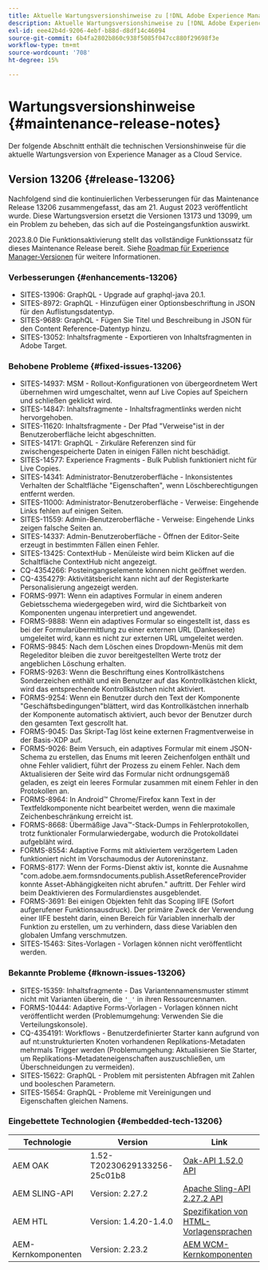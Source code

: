 ```yaml
---
title: Aktuelle Wartungsversionshinweise zu [!DNL Adobe Experience Manager] as a Cloud Service.
description: Aktuelle Wartungsversionshinweise zu [!DNL Adobe Experience Manager] as a Cloud Service.
exl-id: eee42b4d-9206-4ebf-b88d-d8df14c46094
source-git-commit: 6b4fa2802b860c938f5085f047cc880f29698f3e
workflow-type: tm+mt
source-wordcount: '708'
ht-degree: 15%

---
```


# Wartungsversionshinweise {#maintenance-release-notes}

Der folgende Abschnitt enthält die technischen Versionshinweise für die aktuelle Wartungsversion von Experience Manager as a Cloud Service.

## Version 13206 {#release-13206}

Nachfolgend sind die kontinuierlichen Verbesserungen für das Maintenance Release 13206 zusammengefasst, das am 21. August 2023 veröffentlicht wurde. Diese Wartungsversion ersetzt die Versionen 13173 und 13099, um ein Problem zu beheben, das sich auf die Posteingangsfunktion auswirkt.

2023.8.0 Die Funktionsaktivierung stellt das vollständige Funktionssatz für dieses Maintenance Release bereit. Siehe [Roadmap für Experience Manager-Versionen](https://experienceleague.adobe.com/docs/experience-manager-release-information/aem-release-updates/update-releases-roadmap.html?lang=de) für weitere Informationen.

### Verbesserungen {#enhancements-13206}

- SITES-13906: GraphQL - Upgrade auf graphql-java 20.1.
- SITES-8972: GraphQL - Hinzufügen einer Optionsbeschriftung in JSON für den Auflistungsdatentyp.
- SITES-9689: GraphQL - Fügen Sie Titel und Beschreibung in JSON für den Content Reference-Datentyp hinzu.
- SITES-13052: Inhaltsfragmente - Exportieren von Inhaltsfragmenten in Adobe Target.

### Behobene Probleme {#fixed-issues-13206}

- SITES-14937: MSM - Rollout-Konfigurationen von übergeordnetem Wert übernehmen wird umgeschaltet, wenn auf Live Copies auf Speichern und schließen geklickt wird.
- SITES-14847: Inhaltsfragmente - Inhaltsfragmentlinks werden nicht hervorgehoben.
- SITES-11620: Inhaltsfragmente - Der Pfad &quot;Verweise&quot;ist in der Benutzeroberfläche leicht abgeschnitten.
- SITES-14171: GraphQL - Zirkuläre Referenzen sind für zwischengespeicherte Daten in einigen Fällen nicht beschädigt.
- SITES-14577: Experience Fragments - Bulk Publish funktioniert nicht für Live Copies.
- SITES-14341: Administrator-Benutzeroberfläche - Inkonsistentes Verhalten der Schaltfläche &quot;Eigenschaften&quot;, wenn Löschberechtigungen entfernt werden.
- SITES-11000: Administrator-Benutzeroberfläche - Verweise: Eingehende Links fehlen auf einigen Seiten.
- SITES-11559: Admin-Benutzeroberfläche - Verweise: Eingehende Links zeigen falsche Seiten an.
- SITES-14337: Admin-Benutzeroberfläche - Öffnen der Editor-Seite erzeugt in bestimmten Fällen einen Fehler.
- SITES-13425: ContextHub - Menüleiste wird beim Klicken auf die Schaltfläche ContextHub nicht angezeigt.
- CQ-4354266: Posteingangselemente können nicht geöffnet werden.
- CQ-4354279: Aktivitätsbericht kann nicht auf der Registerkarte Personalisierung angezeigt werden.
- FORMS-9971: Wenn ein adaptives Formular in einem anderen Gebietsschema wiedergegeben wird, wird die Sichtbarkeit von Komponenten ungenau interpretiert und angewendet.
- FORMS-9888: Wenn ein adaptives Formular so eingestellt ist, dass es bei der Formularübermittlung zu einer externen URL (Dankeseite) umgeleitet wird, kann es nicht zur externen URL umgeleitet werden.
- FORMS-9845: Nach dem Löschen eines Dropdown-Menüs mit dem Regeleditor bleiben die zuvor bereitgestellten Werte trotz der angeblichen Löschung erhalten.
- FORMS-9263: Wenn die Beschriftung eines Kontrollkästchens Sonderzeichen enthält und ein Benutzer auf das Kontrollkästchen klickt, wird das entsprechende Kontrollkästchen nicht aktiviert.
- FORMS-9254: Wenn ein Benutzer durch den Text der Komponente &quot;Geschäftsbedingungen&quot;blättert, wird das Kontrollkästchen innerhalb der Komponente automatisch aktiviert, auch bevor der Benutzer durch den gesamten Text gescrollt hat.
- FORMS-9045: Das Skript-Tag löst keine externen Fragmentverweise in der Basis-XDP auf.
- FORMS-9026: Beim Versuch, ein adaptives Formular mit einem JSON-Schema zu erstellen, das Enums mit leeren Zeichenfolgen enthält und ohne Fehler validiert, führt der Prozess zu einem Fehler. Nach dem Aktualisieren der Seite wird das Formular nicht ordnungsgemäß geladen, es zeigt ein leeres Formular zusammen mit einem Fehler in den Protokollen an.
- FORMS-8964: In Android™ Chrome/Firefox kann Text in der Textfeldkomponente nicht bearbeitet werden, wenn die maximale Zeichenbeschränkung erreicht ist.
- FORMS-8668: Übermäßige Java™-Stack-Dumps in Fehlerprotokollen, trotz funktionaler Formularwiedergabe, wodurch die Protokolldatei aufgebläht wird.
- FORMS-8554: Adaptive Forms mit aktiviertem verzögertem Laden funktioniert nicht im Vorschaumodus der Autoreninstanz.
- FORMS-8177: Wenn der Forms-Dienst aktiv ist, konnte die Ausnahme &quot;com.adobe.aem.formsndocuments.publish.AssetReferenceProvider konnte Asset-Abhängigkeiten nicht abrufen.&quot; auftritt. Der Fehler wird beim Deaktivieren des Formulardienstes ausgeblendet.
- FORMS-3691: Bei einigen Objekten fehlt das Scoping IIFE (Sofort aufgerufener Funktionsausdruck). Der primäre Zweck der Verwendung einer IIFE besteht darin, einen Bereich für Variablen innerhalb der Funktion zu erstellen, um zu verhindern, dass diese Variablen den globalen Umfang verschmutzen.
- SITES-15463: Sites-Vorlagen - Vorlagen können nicht veröffentlicht werden.

### Bekannte Probleme {#known-issues-13206}

- SITES-15359: Inhaltsfragmente - Das Variantennamensmuster stimmt nicht mit Varianten überein, die ```'_'``` in ihren Ressourcennamen.
- FORMS-10444: Adaptive Forms-Vorlagen - Vorlagen können nicht veröffentlicht werden (Problemumgehung: Verwenden Sie die Verteilungskonsole).
- CQ-4354191: Workflows - Benutzerdefinierter Starter kann aufgrund von auf nt:unstrukturierten Knoten vorhandenen Replikations-Metadaten mehrmals Trigger werden (Problemumgehung: Aktualisieren Sie Starter, um Replikations-Metadateneigenschaften auszuschließen, um Überschneidungen zu vermeiden).
- SITES-15622: GraphQL - Problem mit persistenten Abfragen mit Zahlen und booleschen Parametern.
- SITES-15654: GraphQL - Probleme mit Vereinigungen und Eigenschaften gleichen Namens.

### Eingebettete Technologien {#embedded-tech-13206}

| Technologie | Version | Link |
|---|---|---|
| AEM OAK | 1.52-T20230629133256-25c01b8 | [Oak-API 1.52.0 API](https://www.javadoc.io/doc/org.apache.jackrabbit/oak-api/1.52.0/index.html) |
| AEM SLING-API | Version: 2.27.2 | [Apache Sling-API 2.27.2 API](https://www.javadoc.io/doc/org.apache.sling/org.apache.sling.api/latest/index.html) |
| AEM HTL | Version: 1.4.20-1.4.0 | [Spezifikation von HTML-Vorlagensprachen](https://github.com/adobe/htl-spec) |
| AEM-Kernkomponenten | Version: 2.23.2 | [AEM WCM-Kernkomponenten](https://github.com/adobe/aem-core-wcm-components) |

